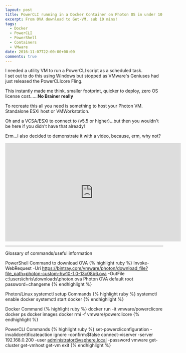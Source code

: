 ```yaml
---
layout: post
title: PowerCLI running in a Docker Container on Photon OS in under 10 minutes
excerpt: From OVA download to Get-VM, sub 10 mins!
tags: 
  - Docker
  - PowerCLI
  - PowerShell
  - Containers
  - VMware
date: 2016-11-07T22:00:00+00:00
comments: true
---
```


I needed a utility VM to run a PowerCLI script as a scheduled task.  
I set out to do this using Windows but stopped as VMware's Geniuses had just released the PowerCLIcore Fling.

This instantly made me think, smaller footprint, quicker to deploy, zero OS license cost......**No Brainer really**

To recreate this all you need is something to host your Photon VM.  Standalone ESXi host or VMWorkstation.

Oh and a VCSA/ESXi to connect to (v5.5 or higher)...but then you wouldn't be here if you didn't have that already!

Erm...I also decided to demonstrate it with a video, because, erm, why not?

<iframe width="560" height="315" src="https://www.youtube.com/embed/hhsu00m05zU" frameborder="0" allowfullscreen></iframe>

<HR></HR>
Glossary of commands/useful information


PowerShell Command to download OVA
{% highlight ruby %}
Invoke-WebRequest -Uri https://bintray.com/vmware/photon/download_file?file_path=photon-custom-hw10-1.0-13c08b6.ova -OutFile c:\users\chris\downloads\photon.ova
Photon OVA default root password=changeme
{% endhighlight %}

Photon/Linux systemctl setup Commands
{% highlight ruby %}
systemctl enable docker
systemctl start docker
{% endhighlight %}

Docker Command
{% highlight ruby %}
docker run -it vmware/powerclicore
docker ps
docker images
docker rmi -f vmware/powerclicore
{% endhighlight %}


PowerCLI Commands
{% highlight ruby %}
set-powercliconfiguration -invalidcertificateaction ignore -confirm:$false
connect-viserver -server 192.168.0.200 -user administrator@vsphere.local -password vmware
get-cluster
get-vmhost
get-vm
exit
{% endhighlight %}
